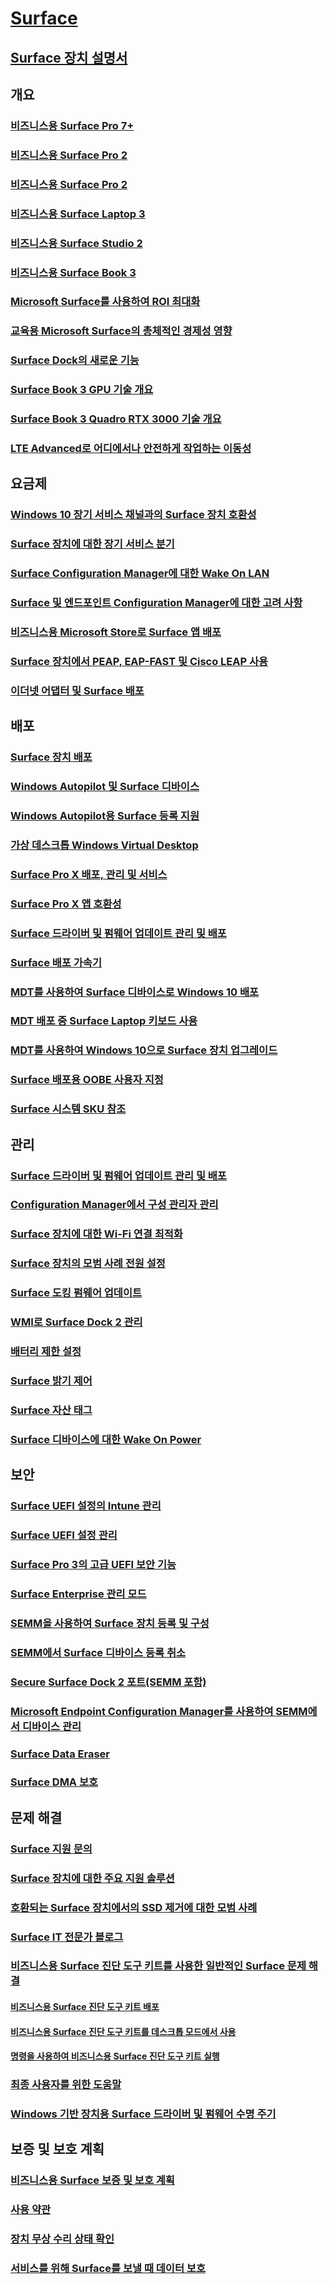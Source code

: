 # [Surface](index.yml)

## [Surface 장치 설명서](get-started.yml)

## 개요

### [비즈니스용 Surface Pro 7+](https://www.microsoft.com/surface/business/surface-pro-7-plus)
### [비즈니스용 Surface Pro 2](https://www.microsoft.com/surface/business/surface-go-2)
### [비즈니스용 Surface Pro 2](https://www.microsoft.com/surface/business/surface-pro-x)
### [비즈니스용 Surface Laptop 3](https://www.microsoft.com/surface/business/surface-laptop-3)
### [비즈니스용 Surface Studio 2](https://www.microsoft.com/surface/business/surface-studio-2)
### [비즈니스용 Surface Book 3](https://www.microsoft.com/surface/business/surface-book-3)
### [Microsoft Surface를 사용하여 ROI 최대화](forrester-tei-study.md)
### [교육용 Microsoft Surface의 총체적인 경제성 영향](forrester-tei-edu-study.md)
### [Surface Dock의 새로운 기능](surface-dock-whats-new.md)
### [Surface Book 3 GPU 기술 개요](surface-book-GPU-overview.md)
### [Surface Book 3 Quadro RTX 3000 기술 개요](surface-book-quadro.md)
### [LTE Advanced로 어디에서나 안전하게 작업하는 이동성](https://www.microsoft.com/surface/business/lte-laptops-and-tablets)

## 요금제

### [Windows 10 장기 서비스 채널과의 Surface 장치 호환성](surface-device-compatibility-with-windows-10-ltsc.md)
### [Surface 장치에 대한 장기 서비스 분기](ltsb-for-surface.md)
### [Surface Configuration Manager에 대한 Wake On LAN](wake-on-lan-for-surface-devices.md)
### [Surface 및 엔드포인트 Configuration Manager에 대한 고려 사항](considerations-for-surface-and-system-center-configuration-manager.md)
### [비즈니스용 Microsoft Store로 Surface 앱 배포](deploy-surface-app-with-windows-store-for-business.md)
### [Surface 장치에서 PEAP, EAP-FAST 및 Cisco LEAP 사용](enable-peap-eap-fast-and-cisco-leap-on-surface-devices.md)
### [이더넷 어댑터 및 Surface 배포](ethernet-adapters-and-surface-device-deployment.md)

## 배포

### [Surface 장치 배포](deploy.md)
### [Windows Autopilot 및 Surface 디바이스](windows-autopilot-and-surface-devices.md)
### [Windows Autopilot용 Surface 등록 지원](surface-autopilot-registration-support.md)
### [가상 데스크톱 Windows Virtual Desktop](windows-virtual-desktop-surface.md)
### [Surface Pro X 배포, 관리 및 서비스](surface-pro-arm-app-management.md)
### [Surface Pro X 앱 호환성](surface-pro-arm-app-performance.md)
### [Surface 드라이버 및 펌웨어 업데이트 관리 및 배포](manage-surface-driver-and-firmware-updates.md)
### [Surface 배포 가속기](microsoft-surface-deployment-accelerator.md)
### [MDT를 사용하여 Surface 디바이스로 Windows 10 배포](deploy-windows-10-to-surface-devices-with-mdt.md)
### [MDT 배포 중 Surface Laptop 키보드 사용](enable-surface-keyboard-for-windows-pe-deployment.md)
### [MDT를 사용하여 Windows 10으로 Surface 장치 업그레이드](upgrade-surface-devices-to-windows-10-with-mdt.md)
### [Surface 배포용 OOBE 사용자 지정](customize-the-oobe-for-surface-deployments.md)
### [Surface 시스템 SKU 참조](surface-system-sku-reference.md)

## 관리

### [Surface 드라이버 및 펌웨어 업데이트 관리 및 배포](manage-surface-driver-and-firmware-updates.md)
### [Configuration Manager에서 구성 관리자 관리](manage-surface-driver-updates-configuration-manager.md)
### [Surface 장치에 대한 Wi-Fi 연결 최적화](surface-wireless-connect.md)
### [Surface 장치의 모범 사례 전원 설정](maintain-optimal-power-settings-on-Surface-devices.md)
### [Surface 도킹 펌웨어 업데이트](surface-dock-firmware-update.md)
### [WMI로 Surface Dock 2 관리](surface-dock2-wmi.md)
### [배터리 제한 설정](battery-limit.md)
### [Surface 밝기 제어](microsoft-surface-brightness-control.md)
### [Surface 자산 태그](assettag.md)
### [Surface 디바이스에 대한 Wake On Power](wake-on-power-for-surface.md)

## 보안

### [Surface UEFI 설정의 Intune 관리](surface-manage-dfci-guide.md)
### [Surface UEFI 설정 관리](manage-surface-uefi-settings.md)
### [Surface Pro 3의 고급 UEFI 보안 기능](advanced-uefi-security-features-for-surface-pro-3.md)
### [Surface Enterprise 관리 모드](surface-enterprise-management-mode.md)
### [SEMM을 사용하여 Surface 장치 등록 및 구성](enroll-and-configure-surface-devices-with-semm.md)
### [SEMM에서 Surface 디바이스 등록 취소](unenroll-surface-devices-from-semm.md)
### [Secure Surface Dock 2 포트(SEMM 포함)](secure-surface-dock-ports-semm.md)
### [Microsoft Endpoint Configuration Manager를 사용하여 SEMM에서 디바이스 관리](use-system-center-configuration-manager-to-manage-devices-with-semm.md)
### [Surface Data Eraser](microsoft-surface-data-eraser.md)
### [Surface DMA 보호](dma-protect.md)

## 문제 해결
### [Surface 지원 문의](contact-surface-support.md)
### [Surface 장치에 대한 주요 지원 솔루션](support-solutions-surface.md)
### [호환되는 Surface 장치에서의 SSD 제거에 대한 모범 사례](surface-ssd-removal-guide.md)
### [Surface IT 전문가 블로그](https://techcommunity.microsoft.com/t5/surface-it-pro-blog/bg-p/SurfaceITPro)
### [비즈니스용 Surface 진단 도구 키트를 사용한 일반적인 Surface 문제 해결](surface-diagnostic-toolkit-for-business-intro.md)
#### [비즈니스용 Surface 진단 도구 키트 배포](surface-diagnostic-toolkit-business.md)
#### [비즈니스용 Surface 진단 도구 키트를 데스크톱 모드에서 사용](surface-diagnostic-toolkit-desktop-mode.md)
#### [명령을 사용하여 비즈니스용 Surface 진단 도구 키트 실행](surface-diagnostic-toolkit-command-line.md)
### [최종 사용자를 위한 도움말](https://support.microsoft.com/products/surface-devices)
### [Windows 기반 장치용 Surface 드라이버 및 펌웨어 수명 주기](surface-driver-firmware-lifecycle-support.md)

## 보증 및 보호 계획
### [비즈니스용 Surface 보증 및 보호 계획](https://www.microsoft.com/surface/business/warranty-service-offerings-and-support)
### [사용 약관](https://support.microsoft.com/help/4493926/warranties-extended-service-plans-and-terms-conditions-for-your-device)
### [장치 무상 수리 상태 확인](https://mybusinessservice.surface.com/)
### [서비스를 위해 Surface를 보낼 때 데이터 보호](https://support.microsoft.com/help/4023508/surface-faq-protecting-your-data-service)